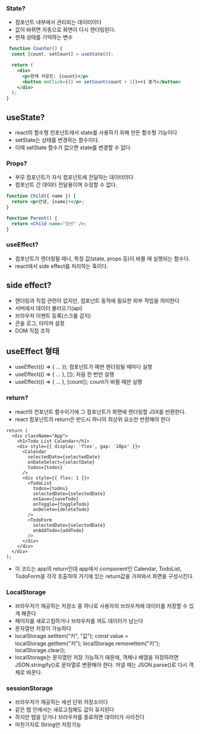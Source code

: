 ### State?
- 컴포넌트 내부에서 관리되는 데이터이다
- 값이 바뀌면 자동으로 화면이 다시 렌더링된다.
- 현재 상태를 기억하는 변수 
``` jsx
 function Counter() {
  const [count, setCount] = useState(0);

  return (
    <div>
      <p>현재 카운트: {count}</p>
      <button onClick={() => setCount(count + 1)}>+1 증가</button>
    </div>
  );
}
```
## useState?
- react의 함수형 컨포넌트에서 state를 사용하기 위해 만든 함수형 기능이다
- setState는 상태를 변경하는 함수이다.
- 이때 setState 함수가 없으면 state를 변경할 수 없다.

### Props?
- 부모 컴포넌트가 자식 컴포넌트에 전달하는 데이터이다
- 컴포넌트 간 데이터 전달용이며 수정할 수 없다.
``` jsx
function Child({ name }) {
  return <p>안녕, {name}!</p>;
}

function Parent() {
  return <Child name="정빈" />;
}
```

### useEffect?
- 컴포넌트가 렌더링될 때나, 특정 값(state, props 등)이 바뀔 때 실행되는 함수다.
- react에서 side effect를 처리하는 훅이다.
## side effect?
- 렌더링과 직접 관련이 없지만, 컴포넌트 동작에 필요한 외부 작업을 의미한다
- 서버에서 데이터 불러오기(api)
- 브라우저 이벤트 등록(스크롤 감지)
- 콘솔 로그, 타이머 설정
- DOM 직접 조작
## useEffect 형태 
- useEffect(() => { ... }); 컴포넌트가 매번 렌더링될 때마다 실행
- useEffect(() => { ... }, []); 처음 한 번만 실행
- useEffect(() => { ... }, [count]); count가 바뀔 때만 실행

### return?
- react의 컨포넌트 함수이기에 그 컴포넌트가 화면에 렌더링할 JSX를 반환한다.
- react 컴포넌트의 return은 반드시 하나의 최상위 요소만 반환해야 한다

```JSX
return (
  <div className="App">
    <h1>Todo List Calendar</h1>
    <div style={{ display: 'flex', gap: '20px' }}>
      <Calendar 
        selectedDate={selectedDate}
        onDateSelect={selectDate}
        todos={todos}
      />
      <div style={{ flex: 1 }}>
        <TodoList
          todos={todos}
          selectedDate={selectedDate}
          onSave={saveTodo}
          onToggle={toggleTodo}
          onDelete={deleteTodo}
        />
        <TodoForm
          selectedDate={selectedDate}
          onAddTodo={addTodo}
        />
      </div>
    </div>
  </div>
);
```
- 이 코드는 app의 return인데 app에서 component인 Calendar, TodoList, TodoForm을 각각 호출하여 거기에 있는 return값을 가져와서 화면을 구성시킨다.
### LocalStorage
- 브라우저가 제공하는 저장소 중 하나로 사용자의 브라우저에 데이터를 저장할 수 있게 해준다
- 페이지를 새로고침하거나 브라우저를 꺼도 데이터가 남는다
- 문자열만 저장이 가능하다
- localStorage.setItem("키", "값");
  const value = localStorage.getItem("키");
  localStorage.removeItem("키");
  localStorage.clear();
- localStorage는 문자열만 저장 가능하기 때문에, 객체나 배열을 저장하려면 JSON.stringify()로 문자열로 변환해야 한다. 꺼낼 때는 JSON.parse()로 다시 객체로 바꾼다.
### sessionStorage
- 브라우저가 제공하는 세션 단위 저장소이다
- 같은 탭 안에서는 새로고침해도 값이 유지된다
- 하지만 탭을 닫거나 브라우저를 종료하면 데이터가 사라진다
- 마찬가지로 String만 저장가능